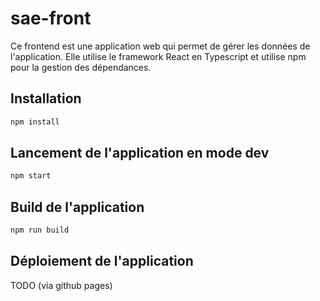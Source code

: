 # sae-front

Ce frontend est une application web qui permet de gérer les données de l'application.
Elle utilise le framework React en Typescript et utilise npm pour la gestion des dépendances.

## Installation

```bash
npm install
```

## Lancement de l'application en mode dev

```bash
npm start
```

## Build de l'application

```bash
npm run build
```

## Déploiement de l'application

TODO (via github pages)